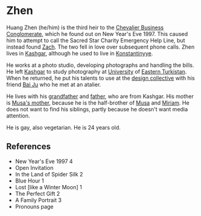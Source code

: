 # Zhen
Huang Zhen (he/him) is the third heir to the [Chevalier Business Conglomerate](wiki/Person/Group/Chevalier%20Business%20Conglomerate.md), which he found out on New Year's Eve 1997. This caused him to attempt to call the Sacred Star Charity Emergency Help Line, but instead found [Zach](wiki/Person/Zach.md). The two fell in love over subsequent phone calls. Zhen lives in [Kashgar](wiki/Location/Kashgar.md), although he used to live in [Konstantinyye](wiki/Location/Konstantinyye.md).

He works at a photo studio, developing photographs and handling the bills. He left [Kashgar](wiki/Location/Kashgar.md) to study photography at [University](wiki/Location/Education/University%20of%20Eastern%20Turkistan.md) of [Eastern Turkistan](wiki/Location/Region/Eastern%20Turkistan.md). When he returned, he put his talents to use at the [design collective](wiki/Person/Group/design%20collective.md) with his friend [Bai Ju](wiki/Person/Bai%20Ju.md) who he met at an atalier.

He lives with his [grandfather](wiki/Zhen's%20grandfather) and [father](wiki/Zhen's%20father), who are from Kashgar. His mother is [Musa's mother](wiki/Person/Musas%20mother.md), because he is the half-brother of [Musa](wiki/Person/Musa.md) and [Miriam](wiki/Person/Miriam.md). He does not want to find his siblings, partly because he doesn't want media attention.

He is gay, also vegetarian. He is 24 years old.

## References
- New Year's Eve 1997 4
- Open Invitation
- In the Land of Spider Silk 2
- Blue Hour 1
- Lost \[like a Winter Moon\] 1
- The Perfect Gift 2
- A Family Portrait 3
- Pronouns page
